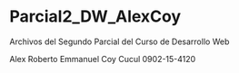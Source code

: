 # Parcial2_DW_AlexCoy
Archivos del Segundo Parcial del Curso de Desarrollo Web

Alex Roberto Emmanuel Coy Cucul 
0902-15-4120

